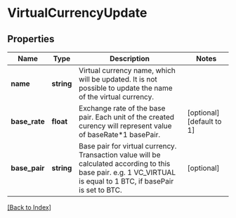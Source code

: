 # VirtualCurrencyUpdate

## Properties

Name | Type | Description | Notes
------------ | ------------- | ------------- | -------------
**name** | **string** | Virtual currency name, which will be updated. It is not possible to update the name of the virtual currency. |
**base_rate** | **float** | Exchange rate of the base pair. Each unit of the created curency will represent value of baseRate*1 basePair. | [optional] [default to 1]
**base_pair** | **string** | Base pair for virtual currency. Transaction value will be calculated according to this base pair. e.g. 1 VC_VIRTUAL is equal to 1 BTC, if basePair is set to BTC. | [optional]

[[Back to Index]](../index.md)

